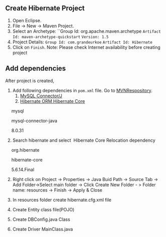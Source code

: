 ## Create Hibernate Project

1. Open Eclipse.
2. File -> New -> Maven Project.
3. Select an Archetype:
   ``Group Id: org.apache.maven.archetype
   `Artifact Id: maven-archetype-quickstart`
   `Version: 1.5`
4. Project Details:
   `Group Id: com.grandeurkoe`
   `Artifact Id: Hibernate`
5. Click on `Finish`.
   Note: Please check Internet availability before creating project

## Add dependencies

After project is created, 

1. Add following dependencies in `pom.xml` file.
   Go to [MVNRespository](https://mvnrepository.com/).
   1. [MySQL Connector/J](https://mvnrepository.com/artifact/com.mysql/mysql-connector-j)
   2. [Hibernate ORM Hibernate Core](https://mvnrepository.com/artifact/org.hibernate.orm/hibernate-core)

<dependency>

     <groupId>mysql</groupId>

     <artifactId>mysql-connector-java</artifactId>

     <version>8.0.31</version>

</dependency>

2) Search hibernate and select  Hibernate Core Relocation dependency

  

<dependency>

     <groupId>org.hibernate</groupId>

     <artifactId>hibernate-core</artifactId>

     <version>5.6.14.Final</version>

</dependency>

  
  

2. Right click on Project -> Properties -> Java Buid Path -> Source Tab -> Add Folder->Select main folder -> Click Create New Folder - > Folder name: resources -> Finish -> Apply & Close

  

3. In resources folder create hibernate.cfg.xml file

  

4. Create Entity class file(POJO)

  

5. Create DBConfig.java Class

  

6. Create Driver MainClass.java